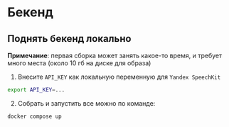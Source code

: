 # Бекенд

## Поднять бекенд локально

**Примечание**: первая сборка может занять какое-то время, и требует много места (около 10 гб на диске для образа)

1) Внесите `API_KEY` как локальную переменную для `Yandex SpeechKit`

```bash
export API_KEY=...
```

2) Собрать и запустить все можно по команде:

```bash
docker compose up
```
